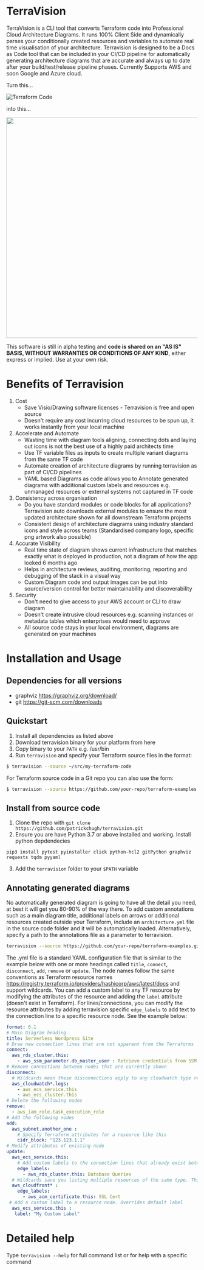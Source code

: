 # TerraVision
TerraVision is a CLI tool that converts Terraform code into Professional Cloud Architecture Diagrams. It runs  100% Client Side and dynamically parses your conditionally created resources and variables to automate real time visualisation of your architecture. Terravision is designed to be a Docs as Code tool that can be included in your CI/CD pipeline for automatically generating architecture diagrams that are accurate and always up to date after your build/test/release pipeline phases. Currently Supports AWS and soon Google and Azure cloud.

Turn this... 

![Terraform Code](./code.png "Turn Terraform code")

into this...

<img src="./architecture.dot.png" width="640" height="580">


This software is still in alpha testing and **code is shared on an "AS IS" BASIS, WITHOUT WARRANTIES OR CONDITIONS OF ANY KIND**, either express or implied. Use at your own risk.

# Benefits of Terravision
1. Cost
	- Save Visio/Drawing software licenses - Terravision is free and open source
	- Doesn't require any cost incurring cloud resources to be spun up, it works instantly from your local machine
2. Accelerate and Automate
	- Wasting time with diagram tools aligning, connecting dots and laying out icons is not the best use of a highly paid architects time
	- Use TF variable files as inputs to create multiple variant diagrams from the same TF code
	- Automate creation of architecture diagrams by running terravision as part of CI/CD pipelines
	- YAML based Diagrams as code allows you to Annotate generated diagrams with additional custom labels and resources  e.g. unmanaged resources or external systems not captured in TF code
3. Consistency across organisation
	- Do you have standard modules or code blocks for all applications? Terravision auto downloads external modules to ensure the most updated architecture shown for all downstream Terraform projects
	- Consistent design of architecture diagrams using industry standard icons and style across teams (Standardised company logo, specific png artwork also possible)
4. Accurate Visibility 
	- Real time state of diagram shows current infrastructure that matches exactly what is deployed in production, not a diagram of how the app looked 6 months ago
	- Helps in architecture reviews, auditing, monitoring, reporting and debugging of the stack in a visual way
	- Custom Diagram code and output images can be put into source/version control for better maintainability and discoverability
5. Security
	- Don't need to give access to your AWS account or CLI to draw diagram
	- Doesn't create intrusive cloud resources  e.g. scanning instances or metadata tables which enterprises would need to approve
    - All source code stays in your local environment, diagrams are generated on your machines

# Installation and Usage

## Dependencies for all versions
* graphviz https://graphviz.org/download/
* git https://git-scm.com/downloads

## Quickstart
1. Install all dependencies as listed above
2. Download terravision binary for your platform from here
3. Copy binary to your `PATH` e.g. /usr/bin
4. Run `terravision` and specify your Terraform source files in the format:
``` bash
$ terravision --source ~/src/my-terraform-code
```

For Terraform source code in a Git repo you can also use the form:
``` bash
$ terravision --source https://github.com/your-repo/terraform-examples.git
```

## Install from source code
1. Clone the repo with ``git clone https://github.com/patrickchugh/terravision.git``
2. Ensure you are have Python 3.7 or above installed and working. Install python depdendecies
```
pip3 install pytest pyinstaller click python-hcl2 gitPython graphviz requests tqdm pyyaml
```
3. Add the `terravision` folder to your `$PATH` variable

## Annotating generated diagrams
No automatically generated diagram is going to have all the detail you need, at best it will get you 80-90% of the way there. To add custom annotations such as a main diagram title, additional labels on arrows or additional resources created outside your Terraform, include an `architecture.yml` file in the source code folder and it will be automatically loaded. Alternatively, specify a path to the annotations file as a parameter to terravision. 

``` bash
terravision --source https://github.com/your-repo/terraform-examples.git --annotate /Users/me/MyDocuments/annotations.yml
```

The .yml file is a standard YAML configuration file that is similar to the example below with one or more headings called `title`, `connect`, `disconnect`, `add`, `remove` or `update`. The node names follow the same conventions as Terraform resource names https://registry.terraform.io/providers/hashicorp/aws/latest/docs and support wildcards. You can add a custom label to any TF resource by modifying the attributes of the resource and adding the `label` attribute (doesn't exist in Terraform). For lines/connections, you can modify the resource attributes by adding terravision specific `edge_labels` to add text to the connection line to a specific resource node. See the example below:

``` yaml
format: 0.1
# Main Diagram heading
title: Serverless Wordpress Site
# Draw new connection lines that are not apparent from the Terraforms
connect:
  aws_rds_cluster.this:
    - aws_ssm_parameter.db_master_user : Retrieve credentials from SSM
# Remove connections between nodes that are currently shown
disconnect:
  # Wildcards mean these disconnections apply to any cloudwatch type resource called logs
  aws_cloudwatch*.logs:
    - aws_ecs_service.this
    - aws_ecs_cluster.this
# Delete the following nodes
remove:
  - aws_iam_role.task_execution_role
# Add the following nodes
add:
  aws_subnet.another_one :
    # Specify Terraform attributes for a resource like this 
    cidr_block: "123.123.1.1"
# Modify attributes of existing node
update:
  aws_ecs_service.this:
    # Add custom labels to the connection lines that already exist between ECS->RDS
    edge_labels:
      - aws_rds_cluster.this: Database Queries
  # Wildcards save you listing multiple resources of the same type. This edge label is added to all CF->ACM connections.
  aws_cloudfront* :
    edge_labels:
      - aws_acm_certificate.this: SSL Cert
 # Add a custom label to a resource node. Overrides default label
  aws_ecs_service.this :
   label: "My Custom Label"

```

# Detailed help

Type ``terravision --help`` for full command list or for help with a specific command

